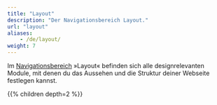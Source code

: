 ```yaml
---
title: "Layout"
description: "Der Navigationsbereich Layout."
url: "layout"
aliases:
    - /de/layout/
weight: 7
---
```


Im [Navigationsbereich](../administrationsbereich/aufruf-und-aufbau-des-backends/#der-navigationsbereich) »Layout« 
befinden sich alle designrelevanten Module, mit denen du das Aussehen und die Struktur deiner Webseite festlegen kannst.

{{% children depth=2 %}}
